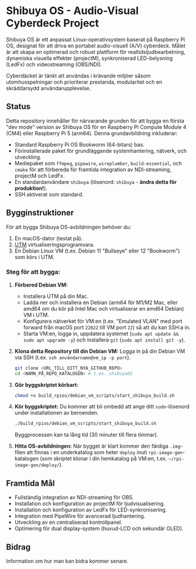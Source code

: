 # Shibuya OS - Audio-Visual Cyberdeck Project

Shibuya OS är ett anpassat Linux-operativsystem baserat på Raspberry Pi OS, designat för att driva en portabel audio-visuell (A/V) cyberdeck. Målet är att skapa en optimerad och robust plattform för realtidsljudbearbetning, dynamiska visuella effekter (projectM), synkroniserad LED-belysning (LedFx) och videostreaming (OBS/NDI).

Cyberdäcket är tänkt att användas i krävande miljöer såsom utomhusspelningar och prioriterar prestanda, modularitet och en skräddarsydd användarupplevelse.

## Status

Detta repository innehåller för närvarande grunden för att bygga en första "dev mode" version av Shibuya OS för en Raspberry Pi Compute Module 4 (CM4) eller Raspberry Pi 5 (arm64). Denna grundavbildning inkluderar:
*   Standard Raspberry Pi OS Bookworm (64-bitars) bas.
*   Förinstallerade paket för grundläggande systemhantering, nätverk, och utveckling.
*   Mediepaket som `ffmpeg`, `pipewire`, `wireplumber`, `build-essential`, och `cmake` för att förbereda för framtida integration av NDI-streaming, projectM och LedFx.
*   En standardanvändare `shibuya` (lösenord: `shibuya` - **ändra detta för produktion!**).
*   SSH aktiverat som standard.

## Bygginstruktioner

För att bygga Shibuya OS-avbildningen behöver du:
1.  En macOS-dator (testat på).
2.  [UTM](https://mac.getutm.app/) virtualiseringsprogramvara.
3.  En Debian Linux VM (t.ex. Debian 11 "Bullseye" eller 12 "Bookworm") som körs i UTM.

### Steg för att bygga:

1.  **Förbered Debian VM:**
    *   Installera UTM på din Mac.
    *   Ladda ner och installera en Debian (arm64 för M1/M2 Mac, eller amd64 om du kör på Intel Mac och virtualiserar en amd64 Debian) VM i UTM.
    *   Konfigurera nätverket för VM:en (t.ex. "Emulated VLAN" med port forward från macOS port `22022` till VM port `22`) så att du kan SSH:a in.
    *   Starta VM:en, logga in, uppdatera systemet (`sudo apt update && sudo apt upgrade -y`) och installera `git` (`sudo apt install git -y`).

2.  **Klona detta Repository till din Debian VM:**
    Logga in på din Debian VM via SSH (t.ex. `ssh användarnamn@vm_ip -p port`).
    ```bash
    git clone <URL_TILL_DITT_NYA_GITHUB_REPO>
    cd <NAMN_PÅ_REPO_KATALOGEN> # t.ex. shibuyaOS
    ```

3.  **Gör byggskriptet körbart:**
    ```bash
    chmod +x build_rpios/debian_vm_scripts/start_shibuya_build.sh
    ```

4.  **Kör byggskriptet:**
    Du kommer att bli ombedd att ange ditt `sudo`-lösenord under installationen av beroenden.
    ```bash
    ./build_rpios/debian_vm_scripts/start_shibuya_build.sh
    ```
    Byggprocessen kan ta lång tid (30 minuter till flera timmar).

5.  **Hitta OS-avbildningen:**
    När bygget är klart kommer den färdiga `.img`-filen att finnas i en underkatalog som heter `deploy` inuti `rpi-image-gen`-katalogen (som skriptet klonar i din hemkatalog på VM:en, t.ex. `~/rpi-image-gen/deploy/`).

## Framtida Mål

*   Fullständig integration av NDI-streaming för OBS.
*   Installation och konfiguration av projectM för ljudvisualisering.
*   Installation och konfiguration av LedFx för LED-synkronisering.
*   Integration med PipeWire för avancerad ljudhantering.
*   Utveckling av en centraliserad kontrollpanel.
*   Optimering för dual display-system (huvud-LCD och sekundär OLED).

## Bidrag

Information om hur man kan bidra kommer senare. 